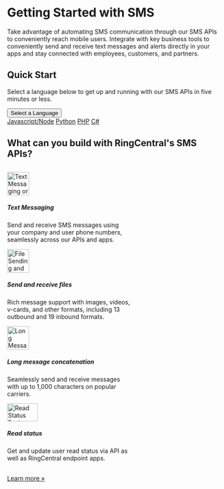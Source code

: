 # Getting Started with SMS

Take advantage of automating SMS communication through our SMS APIs to conveniently reach mobile users. Integrate with key business tools to conveniently send and receive text messages and alerts directly in your apps and stay connected with employees, customers, and partners.

## Quick Start

Select a language below to get up and running with our SMS APIs in five minutes or less.

<div class="btn-group" style="margin-bottom: 30px;">
  <button class="btn btn-secondary btn-lg dropdown-toggle" type="button" data-toggle="dropdown" aria-haspopup="true" aria-expanded="false">
    Select a Language
  </button>
  <div class="dropdown-menu">
    <a class="dropdown-item" href="node/">Javascript/Node</a>
    <a class="dropdown-item" href="python/">Python</a>
    <a class="dropdown-item" href="php">PHP</a>
    <a class="dropdown-item" href="c-sharp/">C#</a>
  </div>
</div>

## What can you build with RingCentral's SMS APIs?

<div class="card-group" style="margin-top: 30px; margin-bottom:30px;">

<div class="card border-white text-center" style="width: 18rem;">
  <img src="https://developers.ringcentral.com/assets/images/api-products/api_products_feature_sms.png?v=20190322-1152" class="mx-auto d-block card-img-top" style="height:55px;width:51px" alt="Text Messaging or SMS Feature">
  <div class="card-body">
    <h5 class="card-title">Text Messaging</h5>
    <p class="card-text">Send and receive SMS messages using your company and user phone numbers, seamlessly across our APIs and apps.</p>
  </div>
</div>

<div class="card border-white text-center" style="width: 18rem;">
  <img src="https://developers.ringcentral.com/assets/images/api-products/api_products_feature_send_file.png?v=20190322-1152" class="mx-auto d-block card-img-top" style="height:55px;width:51px" alt="File Sending and Receiving via MMS Feature">
  <div class="card-body">
    <h5 class="card-title">Send and receive files</h5>
    <p class="card-text">Rich message support with images, videos, v-cards, and other formats, including 13 outbound and 19 inbound formats.</p>
  </div>
</div>

<div class="card border-white text-center" style="width: 18rem;">
  <img src="https://developers.ringcentral.com/assets/images/api-products/api_products_feature_long_message.png?v=20190322-1152" class="mx-auto d-block card-img-top" style="height:55px;width:51px" alt="Long Message Concatenation Feature">
  <div class="card-body">
    <h5 class="card-title">Long message concatenation</h5>
    <p class="card-text">Seamlessly send and receive messages with up to 1,000 characters on popular carriers.</p>
  </div>
</div>

<div class="card border-white text-center" style="width: 18rem;">
  <img src="https://developers.ringcentral.com/assets/images/api-products/api_products_feature_read_status.png?v=20190322-1152" class="mx-auto d-block card-img-top" style="height:42px;width:71px" alt="Read Status Feature">
  <div class="card-body">
    <h5 class="card-title">Read status</h5>
    <p class="card-text">Get and update user read status via API as well as RingCentral endpoint apps.</p>
  </div>
</div>

</div>

<div class="text-center">
<a class="btn btn-lg btn-primary" href="https://developers.ringcentral.com/api-products/sms">Learn more &raquo;</a>
</div>

<!--
<div class="card border-white text-center" style="width: 18rem;">
  <img src="" class="mx-auto d-block card-img-top" style="height:55px;width:51px" alt="">
  <div class="card-body">
    <h5 class="card-title"></h5>
    <p class="card-text"></p>
  </div>
</div>

Multiple Users Chat via Group MMS Feature
Chat with multiple users
(Group MMS)
Automatically communicate with multiple users when sending and receiving messages.

Two-way Messaging Feature
Two-way messaging
Send and receive SMS and MMS messages via API and RingCentral endpoints.

Notifications and Webhooks Feature
Notifications and webhooks
Get client-side and server-side notifications, including webhooks, for new and updated SMS and MMS messages.


Multiple Languages Sending and Receiving (Unicode) Feature
Send and receive in many
languages (Unicode)
Send and receive messages in multiple character sets, including multiple languages per text.

Delivery Status Feature
Delivery status
Get detailed delivery information about every message.

Message Deletion Feature
Delete messages
Enable deleting SMS and MMS messages to meet organization and user archival requirements.

RingCentral Phone Numbers Feature
RingCentral phone
numbers
Use the same RingCentral phone numbers for your business to programmatically send and receive messages.

<div class="card border-white text-center" style="width: 18rem;">
  <img src="" class="mx-auto d-block card-img-top" style="height:55px;width:51px" alt="">
  <div class="card-body">
    <h5 class="card-title"></h5>
    <p class="card-text"></p>
  </div>
</div>
-->


